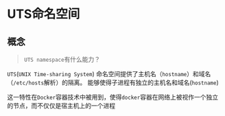 # UTS命名空间

## 概念

> `UTS namespace`有什么能力？

`UTS`(`UNIX Time-sharing System`) 命名空间提供了主机名（`hostname`）和域名（`/etc/hosts`解析）的隔离。
能够使得子进程有独立的主机名和域名(`hostname`)

这一特性在`Docker`容器技术中被用到，使得`docker`容器在网络上被视作一个独立的节点，而不仅仅是宿主机上的一个进程
    